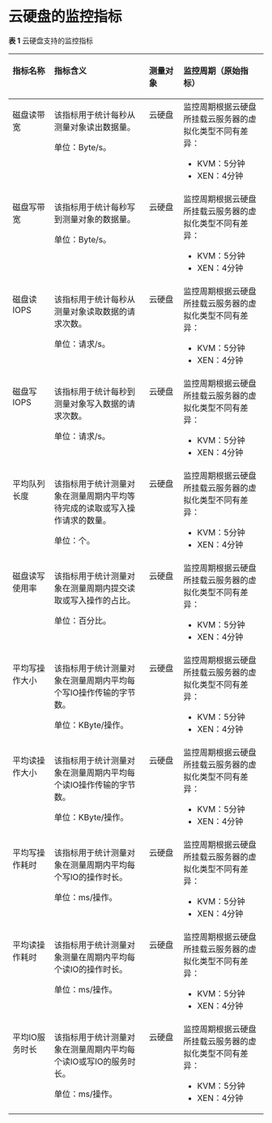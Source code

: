 # 云硬盘的监控指标<a name="ZH-CN_TOPIC_0084572318"></a>

**表 1**  云硬盘支持的监控指标

<a name="table119871055813"></a>
<table><thead align="left"><tr id="zh-cn_topic_0095137102_row7299845174418"><th class="cellrowborder" valign="top" width="16.32%" id="mcps1.2.5.1.1"><p id="zh-cn_topic_0095137102_p7299164517441"><a name="zh-cn_topic_0095137102_p7299164517441"></a><a name="zh-cn_topic_0095137102_p7299164517441"></a>指标名称</p>
</th>
<th class="cellrowborder" valign="top" width="37.2%" id="mcps1.2.5.1.2"><p id="zh-cn_topic_0095137102_p20300194510442"><a name="zh-cn_topic_0095137102_p20300194510442"></a><a name="zh-cn_topic_0095137102_p20300194510442"></a>指标含义</p>
</th>
<th class="cellrowborder" valign="top" width="13.489999999999998%" id="mcps1.2.5.1.3"><p id="zh-cn_topic_0095137102_p1730013458445"><a name="zh-cn_topic_0095137102_p1730013458445"></a><a name="zh-cn_topic_0095137102_p1730013458445"></a>测量对象</p>
</th>
<th class="cellrowborder" valign="top" width="32.99%" id="mcps1.2.5.1.4"><p id="zh-cn_topic_0095137102_p1489034132517"><a name="zh-cn_topic_0095137102_p1489034132517"></a><a name="zh-cn_topic_0095137102_p1489034132517"></a>监控周期（原始指标）</p>
</th>
</tr>
</thead>
<tbody>
<tr id="zh-cn_topic_0095137102_row58713584313"><td class="cellrowborder" valign="top" width="16.32%" headers="mcps1.2.5.1.1 "><p id="zh-cn_topic_0095137102_p639293919437"><a name="zh-cn_topic_0095137102_p639293919437"></a><a name="zh-cn_topic_0095137102_p639293919437"></a>磁盘读带宽</p>
</td>
<td class="cellrowborder" valign="top" width="37.2%" headers="mcps1.2.5.1.2 "><p id="zh-cn_topic_0095137102_p63947395438"><a name="zh-cn_topic_0095137102_p63947395438"></a><a name="zh-cn_topic_0095137102_p63947395438"></a>该指标用于统计每秒从测量对象读出数据量。</p>
<p id="zh-cn_topic_0095137102_p19395103912436"><a name="zh-cn_topic_0095137102_p19395103912436"></a><a name="zh-cn_topic_0095137102_p19395103912436"></a>单位：Byte/s。</p>
</td>
<td class="cellrowborder" valign="top" width="13.489999999999998%" headers="mcps1.2.5.1.3 "><p id="zh-cn_topic_0095137102_p75621043204313"><a name="zh-cn_topic_0095137102_p75621043204313"></a><a name="zh-cn_topic_0095137102_p75621043204313"></a>云硬盘</p>
</td>
<td class="cellrowborder" valign="top" width="32.99%" headers="mcps1.2.5.1.4 "><div class="p" id="zh-cn_topic_0095137102_p1453715378277"><a name="zh-cn_topic_0095137102_p1453715378277"></a><a name="zh-cn_topic_0095137102_p1453715378277"></a>监控周期根据云硬盘所挂载<span id="zh-cn_topic_0095137102_zh-cn_topic_0095137102_text9384132716509"><a name="zh-cn_topic_0095137102_zh-cn_topic_0095137102_text9384132716509"></a><a name="zh-cn_topic_0095137102_zh-cn_topic_0095137102_text9384132716509"></a>云服务器</span>的虚拟化类型不同有差异：<a name="zh-cn_topic_0095137102_zh-cn_topic_0095137102_ul760455415251"></a><a name="zh-cn_topic_0095137102_zh-cn_topic_0095137102_ul760455415251"></a><ul id="zh-cn_topic_0095137102_zh-cn_topic_0095137102_ul760455415251"><li>KVM：5分钟</li><li>XEN：4分钟</li></ul>
</div>
</td>
</tr>
<tr id="zh-cn_topic_0095137102_row79016514437"><td class="cellrowborder" valign="top" width="16.32%" headers="mcps1.2.5.1.1 "><p id="zh-cn_topic_0095137102_p1039719396437"><a name="zh-cn_topic_0095137102_p1039719396437"></a><a name="zh-cn_topic_0095137102_p1039719396437"></a>磁盘写带宽</p>
</td>
<td class="cellrowborder" valign="top" width="37.2%" headers="mcps1.2.5.1.2 "><p id="zh-cn_topic_0095137102_p1439873904318"><a name="zh-cn_topic_0095137102_p1439873904318"></a><a name="zh-cn_topic_0095137102_p1439873904318"></a>该指标用于统计每秒写到测量对象的数据量。</p>
<p id="zh-cn_topic_0095137102_p1040033904311"><a name="zh-cn_topic_0095137102_p1040033904311"></a><a name="zh-cn_topic_0095137102_p1040033904311"></a>单位：Byte/s。</p>
</td>
<td class="cellrowborder" valign="top" width="13.489999999999998%" headers="mcps1.2.5.1.3 "><p id="zh-cn_topic_0095137102_p1856324311438"><a name="zh-cn_topic_0095137102_p1856324311438"></a><a name="zh-cn_topic_0095137102_p1856324311438"></a>云硬盘</p>
</td>
<td class="cellrowborder" valign="top" width="32.99%" headers="mcps1.2.5.1.4 "><div class="p" id="zh-cn_topic_0095137102_p21136395275"><a name="zh-cn_topic_0095137102_p21136395275"></a><a name="zh-cn_topic_0095137102_p21136395275"></a>监控周期根据云硬盘所挂载<span id="zh-cn_topic_0095137102_zh-cn_topic_0095137102_text9384132716509_1"><a name="zh-cn_topic_0095137102_zh-cn_topic_0095137102_text9384132716509_1"></a><a name="zh-cn_topic_0095137102_zh-cn_topic_0095137102_text9384132716509_1"></a>云服务器</span>的虚拟化类型不同有差异：<a name="zh-cn_topic_0095137102_zh-cn_topic_0095137102_ul760455415251_1"></a><a name="zh-cn_topic_0095137102_zh-cn_topic_0095137102_ul760455415251_1"></a><ul id="zh-cn_topic_0095137102_zh-cn_topic_0095137102_ul760455415251_1"><li>KVM：5分钟</li><li>XEN：4分钟</li></ul>
</div>
</td>
</tr>
<tr id="zh-cn_topic_0095137102_row29018554320"><td class="cellrowborder" valign="top" width="16.32%" headers="mcps1.2.5.1.1 "><p id="zh-cn_topic_0095137102_p16405193904316"><a name="zh-cn_topic_0095137102_p16405193904316"></a><a name="zh-cn_topic_0095137102_p16405193904316"></a>磁盘读IOPS</p>
</td>
<td class="cellrowborder" valign="top" width="37.2%" headers="mcps1.2.5.1.2 "><p id="zh-cn_topic_0095137102_p1440793924312"><a name="zh-cn_topic_0095137102_p1440793924312"></a><a name="zh-cn_topic_0095137102_p1440793924312"></a>该指标用于统计每秒从测量对象读取数据的请求次数。</p>
<p id="zh-cn_topic_0095137102_p2040873910435"><a name="zh-cn_topic_0095137102_p2040873910435"></a><a name="zh-cn_topic_0095137102_p2040873910435"></a>单位：请求/s。</p>
</td>
<td class="cellrowborder" valign="top" width="13.489999999999998%" headers="mcps1.2.5.1.3 "><p id="zh-cn_topic_0095137102_p12567114314431"><a name="zh-cn_topic_0095137102_p12567114314431"></a><a name="zh-cn_topic_0095137102_p12567114314431"></a>云硬盘</p>
</td>
<td class="cellrowborder" valign="top" width="32.99%" headers="mcps1.2.5.1.4 "><div class="p" id="zh-cn_topic_0095137102_p1418934092714"><a name="zh-cn_topic_0095137102_p1418934092714"></a><a name="zh-cn_topic_0095137102_p1418934092714"></a>监控周期根据云硬盘所挂载<span id="zh-cn_topic_0095137102_zh-cn_topic_0095137102_text9384132716509_2"><a name="zh-cn_topic_0095137102_zh-cn_topic_0095137102_text9384132716509_2"></a><a name="zh-cn_topic_0095137102_zh-cn_topic_0095137102_text9384132716509_2"></a>云服务器</span>的虚拟化类型不同有差异：<a name="zh-cn_topic_0095137102_zh-cn_topic_0095137102_ul760455415251_2"></a><a name="zh-cn_topic_0095137102_zh-cn_topic_0095137102_ul760455415251_2"></a><ul id="zh-cn_topic_0095137102_zh-cn_topic_0095137102_ul760455415251_2"><li>KVM：5分钟</li><li>XEN：4分钟</li></ul>
</div>
</td>
</tr>
<tr id="zh-cn_topic_0095137102_row17904512439"><td class="cellrowborder" valign="top" width="16.32%" headers="mcps1.2.5.1.1 "><p id="zh-cn_topic_0095137102_p1941163924310"><a name="zh-cn_topic_0095137102_p1941163924310"></a><a name="zh-cn_topic_0095137102_p1941163924310"></a>磁盘写IOPS</p>
</td>
<td class="cellrowborder" valign="top" width="37.2%" headers="mcps1.2.5.1.2 "><p id="zh-cn_topic_0095137102_p24133398432"><a name="zh-cn_topic_0095137102_p24133398432"></a><a name="zh-cn_topic_0095137102_p24133398432"></a>该指标用于统计每秒到测量对象写入数据的请求次数。</p>
<p id="zh-cn_topic_0095137102_p114151739164315"><a name="zh-cn_topic_0095137102_p114151739164315"></a><a name="zh-cn_topic_0095137102_p114151739164315"></a>单位：请求/s。</p>
</td>
<td class="cellrowborder" valign="top" width="13.489999999999998%" headers="mcps1.2.5.1.3 "><p id="zh-cn_topic_0095137102_p5569243174314"><a name="zh-cn_topic_0095137102_p5569243174314"></a><a name="zh-cn_topic_0095137102_p5569243174314"></a>云硬盘</p>
</td>
<td class="cellrowborder" valign="top" width="32.99%" headers="mcps1.2.5.1.4 "><div class="p" id="zh-cn_topic_0095137102_p1743594214276"><a name="zh-cn_topic_0095137102_p1743594214276"></a><a name="zh-cn_topic_0095137102_p1743594214276"></a>监控周期根据云硬盘所挂载<span id="zh-cn_topic_0095137102_zh-cn_topic_0095137102_text9384132716509_3"><a name="zh-cn_topic_0095137102_zh-cn_topic_0095137102_text9384132716509_3"></a><a name="zh-cn_topic_0095137102_zh-cn_topic_0095137102_text9384132716509_3"></a>云服务器</span>的虚拟化类型不同有差异：<a name="zh-cn_topic_0095137102_zh-cn_topic_0095137102_ul760455415251_3"></a><a name="zh-cn_topic_0095137102_zh-cn_topic_0095137102_ul760455415251_3"></a><ul id="zh-cn_topic_0095137102_zh-cn_topic_0095137102_ul760455415251_3"><li>KVM：5分钟</li><li>XEN：4分钟</li></ul>
</div>
</td>
</tr>
<tr id="zh-cn_topic_0095137102_row44137152423"><td class="cellrowborder" valign="top" width="16.32%" headers="mcps1.2.5.1.1 "><p id="zh-cn_topic_0095137102_p49626508493"><a name="zh-cn_topic_0095137102_p49626508493"></a><a name="zh-cn_topic_0095137102_p49626508493"></a>平均队列长度</p>
</td>
<td class="cellrowborder" valign="top" width="37.2%" headers="mcps1.2.5.1.2 "><p id="zh-cn_topic_0095137102_p5273172205418"><a name="zh-cn_topic_0095137102_p5273172205418"></a><a name="zh-cn_topic_0095137102_p5273172205418"></a>该指标用于统计测量对象在测量周期内平均等待完成的读取或写入操作请求的数量。</p>
<p id="zh-cn_topic_0095137102_p727412195419"><a name="zh-cn_topic_0095137102_p727412195419"></a><a name="zh-cn_topic_0095137102_p727412195419"></a>单位：个。</p>
</td>
<td class="cellrowborder" valign="top" width="13.489999999999998%" headers="mcps1.2.5.1.3 "><p id="zh-cn_topic_0095137102_p15142211497"><a name="zh-cn_topic_0095137102_p15142211497"></a><a name="zh-cn_topic_0095137102_p15142211497"></a>云硬盘</p>
</td>
<td class="cellrowborder" valign="top" width="32.99%" headers="mcps1.2.5.1.4 "><div class="p" id="zh-cn_topic_0095137102_p3516114352711"><a name="zh-cn_topic_0095137102_p3516114352711"></a><a name="zh-cn_topic_0095137102_p3516114352711"></a>监控周期根据云硬盘所挂载<span id="zh-cn_topic_0095137102_zh-cn_topic_0095137102_text9384132716509_4"><a name="zh-cn_topic_0095137102_zh-cn_topic_0095137102_text9384132716509_4"></a><a name="zh-cn_topic_0095137102_zh-cn_topic_0095137102_text9384132716509_4"></a>云服务器</span>的虚拟化类型不同有差异：<a name="zh-cn_topic_0095137102_zh-cn_topic_0095137102_ul760455415251_4"></a><a name="zh-cn_topic_0095137102_zh-cn_topic_0095137102_ul760455415251_4"></a><ul id="zh-cn_topic_0095137102_zh-cn_topic_0095137102_ul760455415251_4"><li>KVM：5分钟</li><li>XEN：4分钟</li></ul>
</div>
</td>
</tr>
<tr id="zh-cn_topic_0095137102_row15413171544216"><td class="cellrowborder" valign="top" width="16.32%" headers="mcps1.2.5.1.1 "><p id="zh-cn_topic_0095137102_p818164316490"><a name="zh-cn_topic_0095137102_p818164316490"></a><a name="zh-cn_topic_0095137102_p818164316490"></a>磁盘读写使用率</p>
</td>
<td class="cellrowborder" valign="top" width="37.2%" headers="mcps1.2.5.1.2 "><p id="zh-cn_topic_0095137102_p133779141297"><a name="zh-cn_topic_0095137102_p133779141297"></a><a name="zh-cn_topic_0095137102_p133779141297"></a>该指标用于统计测量对象在测量周期内提交读取或写入操作的占比。</p>
<p id="zh-cn_topic_0095137102_p337816141292"><a name="zh-cn_topic_0095137102_p337816141292"></a><a name="zh-cn_topic_0095137102_p337816141292"></a>单位：百分比。</p>
</td>
<td class="cellrowborder" valign="top" width="13.489999999999998%" headers="mcps1.2.5.1.3 "><p id="zh-cn_topic_0095137102_p9161924498"><a name="zh-cn_topic_0095137102_p9161924498"></a><a name="zh-cn_topic_0095137102_p9161924498"></a>云硬盘</p>
</td>
<td class="cellrowborder" valign="top" width="32.99%" headers="mcps1.2.5.1.4 "><div class="p" id="zh-cn_topic_0095137102_p115574519272"><a name="zh-cn_topic_0095137102_p115574519272"></a><a name="zh-cn_topic_0095137102_p115574519272"></a>监控周期根据云硬盘所挂载<span id="zh-cn_topic_0095137102_zh-cn_topic_0095137102_text9384132716509_5"><a name="zh-cn_topic_0095137102_zh-cn_topic_0095137102_text9384132716509_5"></a><a name="zh-cn_topic_0095137102_zh-cn_topic_0095137102_text9384132716509_5"></a>云服务器</span>的虚拟化类型不同有差异：<a name="zh-cn_topic_0095137102_zh-cn_topic_0095137102_ul760455415251_5"></a><a name="zh-cn_topic_0095137102_zh-cn_topic_0095137102_ul760455415251_5"></a><ul id="zh-cn_topic_0095137102_zh-cn_topic_0095137102_ul760455415251_5"><li>KVM：5分钟</li><li>XEN：4分钟</li></ul>
</div>
</td>
</tr>
<tr id="zh-cn_topic_0095137102_row1241316159422"><td class="cellrowborder" valign="top" width="16.32%" headers="mcps1.2.5.1.1 "><p id="zh-cn_topic_0095137102_p499845814498"><a name="zh-cn_topic_0095137102_p499845814498"></a><a name="zh-cn_topic_0095137102_p499845814498"></a>平均写操作大小</p>
</td>
<td class="cellrowborder" valign="top" width="37.2%" headers="mcps1.2.5.1.2 "><p id="zh-cn_topic_0095137102_p8409538280"><a name="zh-cn_topic_0095137102_p8409538280"></a><a name="zh-cn_topic_0095137102_p8409538280"></a>该指标用于统计测量对象在测量周期内平均每个写IO操作传输的字节数。</p>
<p id="zh-cn_topic_0095137102_p0409143812812"><a name="zh-cn_topic_0095137102_p0409143812812"></a><a name="zh-cn_topic_0095137102_p0409143812812"></a>单位：KByte/操作。</p>
</td>
<td class="cellrowborder" valign="top" width="13.489999999999998%" headers="mcps1.2.5.1.3 "><p id="zh-cn_topic_0095137102_p1319328498"><a name="zh-cn_topic_0095137102_p1319328498"></a><a name="zh-cn_topic_0095137102_p1319328498"></a>云硬盘</p>
</td>
<td class="cellrowborder" valign="top" width="32.99%" headers="mcps1.2.5.1.4 "><div class="p" id="zh-cn_topic_0095137102_p139711452271"><a name="zh-cn_topic_0095137102_p139711452271"></a><a name="zh-cn_topic_0095137102_p139711452271"></a>监控周期根据云硬盘所挂载<span id="zh-cn_topic_0095137102_zh-cn_topic_0095137102_text9384132716509_6"><a name="zh-cn_topic_0095137102_zh-cn_topic_0095137102_text9384132716509_6"></a><a name="zh-cn_topic_0095137102_zh-cn_topic_0095137102_text9384132716509_6"></a>云服务器</span>的虚拟化类型不同有差异：<a name="zh-cn_topic_0095137102_zh-cn_topic_0095137102_ul760455415251_6"></a><a name="zh-cn_topic_0095137102_zh-cn_topic_0095137102_ul760455415251_6"></a><ul id="zh-cn_topic_0095137102_zh-cn_topic_0095137102_ul760455415251_6"><li>KVM：5分钟</li><li>XEN：4分钟</li></ul>
</div>
</td>
</tr>
<tr id="zh-cn_topic_0095137102_row1036637154212"><td class="cellrowborder" valign="top" width="16.32%" headers="mcps1.2.5.1.1 "><p id="zh-cn_topic_0095137102_p5246356174915"><a name="zh-cn_topic_0095137102_p5246356174915"></a><a name="zh-cn_topic_0095137102_p5246356174915"></a>平均读操作大小</p>
</td>
<td class="cellrowborder" valign="top" width="37.2%" headers="mcps1.2.5.1.2 "><p id="zh-cn_topic_0095137102_p113383203718"><a name="zh-cn_topic_0095137102_p113383203718"></a><a name="zh-cn_topic_0095137102_p113383203718"></a>该指标用于统计测量对象在测量周期内平均每个读IO操作传输的字节数。</p>
<p id="zh-cn_topic_0095137102_p12339152019715"><a name="zh-cn_topic_0095137102_p12339152019715"></a><a name="zh-cn_topic_0095137102_p12339152019715"></a>单位：KByte/操作。</p>
</td>
<td class="cellrowborder" valign="top" width="13.489999999999998%" headers="mcps1.2.5.1.3 "><p id="zh-cn_topic_0095137102_p142119217495"><a name="zh-cn_topic_0095137102_p142119217495"></a><a name="zh-cn_topic_0095137102_p142119217495"></a>云硬盘</p>
</td>
<td class="cellrowborder" valign="top" width="32.99%" headers="mcps1.2.5.1.4 "><div class="p" id="zh-cn_topic_0095137102_p930319478272"><a name="zh-cn_topic_0095137102_p930319478272"></a><a name="zh-cn_topic_0095137102_p930319478272"></a>监控周期根据云硬盘所挂载<span id="zh-cn_topic_0095137102_zh-cn_topic_0095137102_text9384132716509_7"><a name="zh-cn_topic_0095137102_zh-cn_topic_0095137102_text9384132716509_7"></a><a name="zh-cn_topic_0095137102_zh-cn_topic_0095137102_text9384132716509_7"></a>云服务器</span>的虚拟化类型不同有差异：<a name="zh-cn_topic_0095137102_zh-cn_topic_0095137102_ul760455415251_7"></a><a name="zh-cn_topic_0095137102_zh-cn_topic_0095137102_ul760455415251_7"></a><ul id="zh-cn_topic_0095137102_zh-cn_topic_0095137102_ul760455415251_7"><li>KVM：5分钟</li><li>XEN：4分钟</li></ul>
</div>
</td>
</tr>
<tr id="zh-cn_topic_0095137102_row143683764211"><td class="cellrowborder" valign="top" width="16.32%" headers="mcps1.2.5.1.1 "><p id="zh-cn_topic_0095137102_p335911116315"><a name="zh-cn_topic_0095137102_p335911116315"></a><a name="zh-cn_topic_0095137102_p335911116315"></a>平均写操作耗时</p>
</td>
<td class="cellrowborder" valign="top" width="37.2%" headers="mcps1.2.5.1.2 "><p id="zh-cn_topic_0095137102_p4562113818612"><a name="zh-cn_topic_0095137102_p4562113818612"></a><a name="zh-cn_topic_0095137102_p4562113818612"></a>该指标用于统计测量对象在测量周期内平均每个写IO的操作时长。</p>
<p id="zh-cn_topic_0095137102_p35620388615"><a name="zh-cn_topic_0095137102_p35620388615"></a><a name="zh-cn_topic_0095137102_p35620388615"></a>单位：ms/操作。</p>
</td>
<td class="cellrowborder" valign="top" width="13.489999999999998%" headers="mcps1.2.5.1.3 "><p id="zh-cn_topic_0095137102_p1692316716493"><a name="zh-cn_topic_0095137102_p1692316716493"></a><a name="zh-cn_topic_0095137102_p1692316716493"></a>云硬盘</p>
</td>
<td class="cellrowborder" valign="top" width="32.99%" headers="mcps1.2.5.1.4 "><div class="p" id="zh-cn_topic_0095137102_p10699164892718"><a name="zh-cn_topic_0095137102_p10699164892718"></a><a name="zh-cn_topic_0095137102_p10699164892718"></a>监控周期根据云硬盘所挂载<span id="zh-cn_topic_0095137102_zh-cn_topic_0095137102_text9384132716509_8"><a name="zh-cn_topic_0095137102_zh-cn_topic_0095137102_text9384132716509_8"></a><a name="zh-cn_topic_0095137102_zh-cn_topic_0095137102_text9384132716509_8"></a>云服务器</span>的虚拟化类型不同有差异：<a name="zh-cn_topic_0095137102_zh-cn_topic_0095137102_ul760455415251_8"></a><a name="zh-cn_topic_0095137102_zh-cn_topic_0095137102_ul760455415251_8"></a><ul id="zh-cn_topic_0095137102_zh-cn_topic_0095137102_ul760455415251_8"><li>KVM：5分钟</li><li>XEN：4分钟</li></ul>
</div>
</td>
</tr>
<tr id="zh-cn_topic_0095137102_row836813764217"><td class="cellrowborder" valign="top" width="16.32%" headers="mcps1.2.5.1.1 "><p id="zh-cn_topic_0095137102_p728104125011"><a name="zh-cn_topic_0095137102_p728104125011"></a><a name="zh-cn_topic_0095137102_p728104125011"></a>平均读操作耗时</p>
</td>
<td class="cellrowborder" valign="top" width="37.2%" headers="mcps1.2.5.1.2 "><p id="zh-cn_topic_0095137102_p179002168612"><a name="zh-cn_topic_0095137102_p179002168612"></a><a name="zh-cn_topic_0095137102_p179002168612"></a>该指标用于统计测量对象测量在周期内平均每个读IO的操作时长。</p>
<p id="zh-cn_topic_0095137102_p179016161861"><a name="zh-cn_topic_0095137102_p179016161861"></a><a name="zh-cn_topic_0095137102_p179016161861"></a>单位：ms/操作。</p>
</td>
<td class="cellrowborder" valign="top" width="13.489999999999998%" headers="mcps1.2.5.1.3 "><p id="zh-cn_topic_0095137102_p4925672492"><a name="zh-cn_topic_0095137102_p4925672492"></a><a name="zh-cn_topic_0095137102_p4925672492"></a>云硬盘</p>
</td>
<td class="cellrowborder" valign="top" width="32.99%" headers="mcps1.2.5.1.4 "><div class="p" id="zh-cn_topic_0095137102_p137381503276"><a name="zh-cn_topic_0095137102_p137381503276"></a><a name="zh-cn_topic_0095137102_p137381503276"></a>监控周期根据云硬盘所挂载<span id="zh-cn_topic_0095137102_zh-cn_topic_0095137102_text9384132716509_9"><a name="zh-cn_topic_0095137102_zh-cn_topic_0095137102_text9384132716509_9"></a><a name="zh-cn_topic_0095137102_zh-cn_topic_0095137102_text9384132716509_9"></a>云服务器</span>的虚拟化类型不同有差异：<a name="zh-cn_topic_0095137102_zh-cn_topic_0095137102_ul760455415251_9"></a><a name="zh-cn_topic_0095137102_zh-cn_topic_0095137102_ul760455415251_9"></a><ul id="zh-cn_topic_0095137102_zh-cn_topic_0095137102_ul760455415251_9"><li>KVM：5分钟</li><li>XEN：4分钟</li></ul>
</div>
</td>
</tr>
<tr id="zh-cn_topic_0095137102_row1836837124210"><td class="cellrowborder" valign="top" width="16.32%" headers="mcps1.2.5.1.1 "><p id="zh-cn_topic_0095137102_p1994204813492"><a name="zh-cn_topic_0095137102_p1994204813492"></a><a name="zh-cn_topic_0095137102_p1994204813492"></a>平均IO服务时长</p>
</td>
<td class="cellrowborder" valign="top" width="37.2%" headers="mcps1.2.5.1.2 "><p id="zh-cn_topic_0095137102_p13139107726"><a name="zh-cn_topic_0095137102_p13139107726"></a><a name="zh-cn_topic_0095137102_p13139107726"></a>该指标用于统计测量对象在测量周期内平均每个读IO或写IO的服务时长。</p>
<p id="zh-cn_topic_0095137102_p1914015715219"><a name="zh-cn_topic_0095137102_p1914015715219"></a><a name="zh-cn_topic_0095137102_p1914015715219"></a>单位：ms/操作。</p>
</td>
<td class="cellrowborder" valign="top" width="13.489999999999998%" headers="mcps1.2.5.1.3 "><p id="zh-cn_topic_0095137102_p199271575492"><a name="zh-cn_topic_0095137102_p199271575492"></a><a name="zh-cn_topic_0095137102_p199271575492"></a>云硬盘</p>
</td>
<td class="cellrowborder" valign="top" width="32.99%" headers="mcps1.2.5.1.4 "><div class="p" id="zh-cn_topic_0095137102_p156891851192719"><a name="zh-cn_topic_0095137102_p156891851192719"></a><a name="zh-cn_topic_0095137102_p156891851192719"></a>监控周期根据云硬盘所挂载<span id="zh-cn_topic_0095137102_zh-cn_topic_0095137102_text9384132716509_10"><a name="zh-cn_topic_0095137102_zh-cn_topic_0095137102_text9384132716509_10"></a><a name="zh-cn_topic_0095137102_zh-cn_topic_0095137102_text9384132716509_10"></a>云服务器</span>的虚拟化类型不同有差异：<a name="zh-cn_topic_0095137102_zh-cn_topic_0095137102_ul760455415251_10"></a><a name="zh-cn_topic_0095137102_zh-cn_topic_0095137102_ul760455415251_10"></a><ul id="zh-cn_topic_0095137102_zh-cn_topic_0095137102_ul760455415251_10"><li>KVM：5分钟</li><li>XEN：4分钟</li></ul>
</div>
</td>
</tr>
</tbody>
</table>

